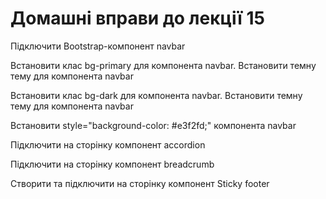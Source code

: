 # Домашні вправи до лекції 15

Підключити Bootstrap-компонент navbar

Встановити клас bg-primary для компонента navbar. Встановити темну тему для компонента navbar

Встановити клас bg-dark для компонента navbar. Встановити темну тему для компонента navbar

Встановити style="background-color: #e3f2fd;" компонента navbar

Підключити на сторінку компонент accordion

Підключити на сторінку компонент breadcrumb

Створити та підключити на сторінку компонент Sticky footer